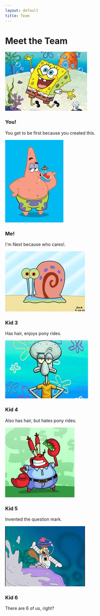```yaml
---
layout: default
title: Team
---
```


# Meet the Team

<div class="team-container">

  <div class="team-member">
    <img src="images/sponge.jpg" alt="Member 1" />
    <h3>You!</h3>
    <p>You get to be first because you created this.</p>
  </div>

  <div class="team-member">
    <img src="images/patrick.jpg" alt="Member 2" />
    <h3>Me!</h3>
    <p>I'm Next because who cares!.</p>
  </div>

  <div class="team-member">
    <img src="images/gary.jpg" alt="Member 3" />
    <h3>Kid 3</h3>
    <p>Has hair, enjoys pony rides.</p>
  </div>

  <div class="team-member">
    <img src="images/squid.jpg" alt="Member 4" />
    <h3>Kid 4</h3>
    <p>Also has hair, but hates pony rides.</p>
  </div>

  <div class="team-member">
    <img src="images/crabs.jpg" alt="Member 5" />
    <h3>Kid 5</h3>
    <p>Invented the question mark.</p>
  </div>

  <div class="team-member">
    <img src="images/sandy.jpg" alt="Member 6" />
    <h3>Kid 6</h3>
    <p>There are 6 of us, right?</p>
  </div>

</div>
